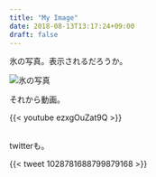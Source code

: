 ```yaml
---
title: "My Image"
date: 2018-08-13T13:17:24+09:00
draft: false
---
```


氷の写真。表示されるだろうか。

![氷の写真](https://wired.jp/wp-content/uploads/2014/06/140608shutterstock_95116573.jpg)


それから動画。

{{< youtube ezxgOuZat9Q >}}

<br>
twitterも。

{{< tweet 1028781688799879168 >}}